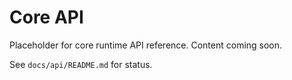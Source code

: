 # Core API

Placeholder for core runtime API reference. Content coming soon.

See `docs/api/README.md` for status.
